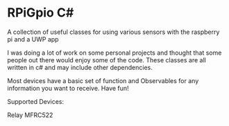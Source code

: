# RPiGpio C#
A collection of useful classes for using various sensors with the raspberry pi and a UWP app

I was doing a lot of work on some personal projects and thought that some people out there would enjoy some of the code. These classes are all written in c# and may include other dependencies.

Most devices have a basic set of function and Observables for any information you want to receive. Have fun!

Supported Devices:

   Relay
   MFRC522
